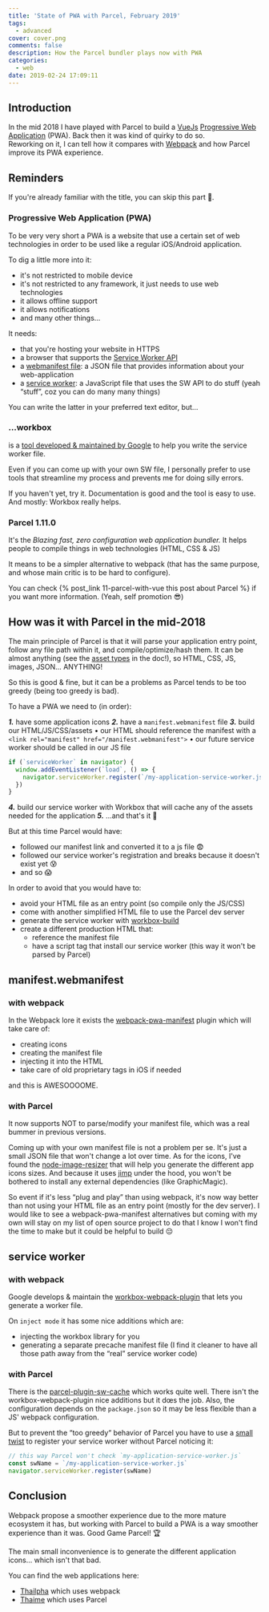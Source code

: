 ```yaml
---
title: 'State of PWA with Parcel, February 2019'
tags:
  - advanced
cover: cover.png
comments: false
description: How the Parcel bundler plays now with PWA
categories:
  - web
date: 2019-02-24 17:09:11
---
```


## Introduction

In the mid 2018 I have played with Parcel to build a [VueJs](https://vuejs.org/) [Progressive Web Application](https://en.wikipedia.org/wiki/Progressive_Web_Apps) (PWA).
Back then it was kind of quirky to do so.  
Reworking on it, I can tell how it compares with [Webpack](https://webpack.js.org/) and how Parcel improve its PWA experience.

<!-- more -->

## Reminders

If you're already familiar with the title, you can skip this part 🥳.

### Progressive Web Application (PWA)

To be very very short a PWA is a website that use a certain set of web technologies in order to be used like a regular iOS/Android application.

To dig a little more into it:

- it's not restricted to mobile device
- it's not restricted to any framework, it just needs to use web technologies
- it allows offline support
- it allows notifications
- and many other things…

It needs:

- that you're hosting your website in HTTPS
- a browser that supports the [Service Worker API](https://developer.mozilla.org/en-US/docs/Web/API/Service_Worker_API)
- a [webmanifest file](https://developer.mozilla.org/en-US/docs/Web/Manifest): a JSON file that provides information about your web-application
- a [service worker](https://developer.mozilla.org/en-US/docs/Web/API/Service_Worker_API): a JavaScript file that uses the SW API to do stuff (yeah “stuff”, coz you can do many many things)

You can write the latter in your preferred text editor, but…

### …workbox

is a [tool developed & maintained by Google](https://developers.google.com/web/tools/workbox/) to help you write the service worker file.

Even if you can come up with your own SW file, I personally prefer to use tools that streamline my process and prevents me for doing silly errors.

If you haven't yet, try it. Documentation is good and the tool is easy to use.  
And mostly: Workbox really helps.

### Parcel 1.11.0

It's the _Blazing fast, zero configuration web application bundler._
It helps people to compile things in web technologies (HTML, CSS & JS)

It means to be a simpler alternative to webpack (that has the same purpose, and whose main critic is to be hard to configure).

You can check {% post_link 11-parcel-with-vue this post about Parcel %} if you want more information. (Yeah, self promotion 😎)

## How was it with Parcel in the mid-2018

The main principle of Parcel is that it will parse your application entry point, follow any file path within it, and compile/optimize/hash them.
It can be almost anything (see the [asset types](https://en.parceljs.org/getting_started.html) in the doc!), so HTML, CSS, JS, images, JSON… ANYTHING!

So this is good & fine, but it can be a problems as Parcel tends to be too greedy (being too greedy is bad).

To have a PWA we need to (in order):

_**1.**_ have some application icons
_**2.**_ have a `manifest.webmanifest` file
_**3.**_ build our HTML/JS/CSS/assets
  • our HTML should reference the manifest with a `<link rel="manifest" href="/manifest.webmanifest">`
  • our future service worker should be called in our JS file

```js
if (`serviceWorker` in navigator) {
  window.addEventListener(`load`, () => {
    navigator.serviceWorker.register(`/my-application-service-worker.js`)
  })
}
```

_**4.**_ build our service worker with Workbox that will cache any of the assets needed for the application
_**5.**_ …and that's it 🎉


But at this time Parcel would have:


- followed our manifest link and converted it to a js file 😨
- followed our service worker's registration and breaks because it doesn't exist yet 😰
- and so 😱

In order to avoid that you would have to:

- avoid your HTML file as an entry point (so compile only the JS/CSS)
- come with another simplified HTML file to use the Parcel dev server
- generate the service worker with [workbox-build](https://developers.google.com/web/tools/workbox/guides/generate-service-worker/workbox-build)
- create a different production HTML that:
  - reference the manifest file
  - have a script tag that install our service worker (this way it won't be parsed by Parcel)

## manifest.webmanifest

### with webpack

In the Webpack lore it exists the [webpack-pwa-manifest](https://www.npmjs.com/package/webpack-pwa-manifest) plugin which will take care of:

- creating icons
- creating the manifest file
- injecting it into the HTML
- take care of old proprietary tags in iOS if needed

and this is AWESOOOOME.

### with Parcel

It now supports NOT to parse/modify your manifest file, which was a real bummer in previous versions.

Coming up with your own manifest file is not a problem per se. It's just a small JSON file that won't change a lot over time.
As for the icons, I've found the [node-image-resizer](https://www.npmjs.com/package/node-image-resizer) that will help you generate the different app icons sizes. And because it uses [jimp](https://www.npmjs.com/package/jimp) under the hood, you won't be bothered to install any external dependencies (like GraphicMagic).

So event if it's less “plug and play” than using webpack, it's now way better than not using your HTML file as an entry point (mostly for the dev server).
I would like to see a webpack-pwa-manifest alternatives but coming with my own will stay on my list of open source project to do that I know I won't find the time to make but it could be helpful to build 😔

## service worker

### with webpack

Google develops & maintain the [workbox-webpack-plugin](https://developers.google.com/web/tools/workbox/modules/workbox-webpack-plugin#top_of_page) that lets you generate a worker file.

On `inject mode` it has some nice additions which are:

- injecting the workbox library for you
- generating a separate precache manifest file (I find it cleaner to have all those path away from the “real” service worker code)

### with Parcel

There is the [parcel-plugin-sw-cache](https://github.com/mischnic/parcel-plugin-sw-cache#readme) which works quite well.
There isn't the workbox-webpack-plugin nice additions but it dœs the job.
Also, the configuration depends on the `package.json` so it may be less flexible than a JS' webpack configuration.

But to prevent the “too greedy“ behavior of Parcel you have to use a [small twist](https://github.com/parcel-bundler/parcel/issues/2080) to register your service worker without Parcel noticing it:

```js
// this way Parcel won't check `my-application-service-worker.js`
const swName = `/my-application-service-worker.js`
navigator.serviceWorker.register(swName)
```

## Conclusion

Webpack propose a smoother experience due to the more mature ecosystem it has, but working with Parcel to build a PWA is a way smoother experience than it was. Good Game Parcel! 🏆

The main small inconvenience is to generate the different application icons… which isn't that bad.

You can find the web applications here:

- [Thailpha](https://github.com/hiswe/thailpha) which uses webpack
- [Thaime](https://github.com/hiswe/thaime) which uses Parcel
